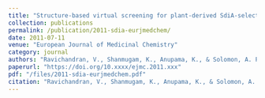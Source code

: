 ```yaml
---
title: "Structure-based virtual screening for plant-derived SdiA-selective ligands as potential antivirulent agents against Escherichia coli"
collection: publications
permalink: /publication/2011-sdia-eurjmedchem/
date: 2011-07-11
venue: "European Journal of Medicinal Chemistry"
category: journal
authors: "Ravichandran, V., Shanmugam, K., Anupama, K., & Solomon, A. P."
paperurl: "https://doi.org/10.xxxx/ejmc.2011.xxx"
pdf: "/files/2011-sdia-eurjmedchem.pdf"
citation: "Ravichandran, V., Shanmugam, K., Anupama, K., & Solomon, A. P. (2011). Structure-based virtual screening for plant-derived SdiA-selective ligands as potential antivirulent agents against *Escherichia coli.* *European Journal of Medicinal Chemistry*, 2011. https://doi.org/10.xxxx/ejmc.2011.xxx"
---
```

